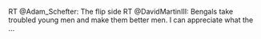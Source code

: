 <!--
id: 572857628
link: http://kevinisom.info/post/572857628/rt-adam-schefter-the-flip-side-rt
slug: rt-adam-schefter-the-flip-side-rt
date: Wed May 05 2010 18:15:09 GMT+1200 (NZST)
raw: {"blog_name":"kevinisom","id":572857628,"post_url":"http://kevinisom.info/post/572857628/rt-adam-schefter-the-flip-side-rt","slug":"rt-adam-schefter-the-flip-side-rt","type":"text","date":"2010-05-05 06:15:09 GMT","timestamp":1273040109,"state":"published","format":"html","reblog_key":"lq7Edrda","tags":[],"short_url":"http://tmblr.co/Zw68YyY9HqS","highlighted":[],"feed_item":"http://twitter.com/kev_nz/statuses/13395474992","from_feed_id":"650289","note_count":0,"title":null,"body":"<p>RT @Adam_Schefter: The flip side RT @DavidMartinIII: Bengals take troubled young men and make them better men. I can appreciate what the &#8230;</p>"}
publish: 2010-05-05
tags: 
title: null
-->


RT @Adam\_Schefter: The flip side RT @DavidMartinIII: Bengals take
troubled young men and make them better men. I can appreciate what the …


